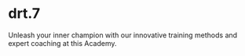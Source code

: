 # drt.7
Unleash your inner champion with our innovative training methods and expert coaching at this Academy.
